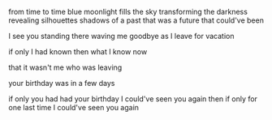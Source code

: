 from time to time
blue moonlight fills the sky
transforming the darkness
revealing silhouettes
shadows of a past that was
a future that could've been

I see you standing there
waving me goodbye
as I leave for vacation

if only I had known then
what I know now

that it wasn't me who was leaving

your birthday was in a few days

if only you had had your birthday
I could've seen you again then
if only for one last time
I could've seen you again